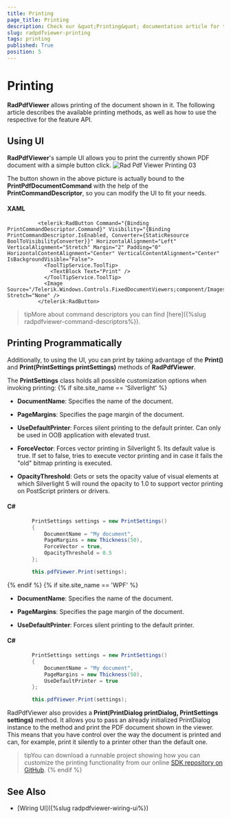```yaml
---
title: Printing
page_title: Printing
description: Check our &quot;Printing&quot; documentation article for the RadPdfViewer {{ site.framework_name }} control.
slug: radpdfviewer-printing
tags: printing
published: True
position: 5
---
```


# Printing


__RadPdfViewer__ allows printing of the document shown in it. The following article describes the available printing methods, as well as how to use the respective for the feature API.
      

## Using UI

__RadPdfViewer__'s sample UI allows you to print the currently shown PDF document with a simple button click.
![Rad Pdf Viewer Printing 03](images/RadPdfViewer_Printing_03.png)

The button shown in the above picture is actually bound to the __PrintPdfDocumentCommand__ with the help of the __PrintCommandDescriptor__, so you can modify the UI to fit your needs.
        

#### __XAML__

```XAML
	      <telerik:RadButton Command="{Binding PrintCommandDescriptor.Command}" Visibility="{Binding PrintCommandDescriptor.IsEnabled, Converter={StaticResource BoolToVisibilityConverter}}" HorizontalAlignment="Left" VerticalAlignment="Stretch" Margin="2" Padding="0" HorizontalContentAlignment="Center" VerticalContentAlignment="Center" IsBackgroundVisible="False">
	        <ToolTipService.ToolTip>
	          <TextBlock Text="Print" />
	        </ToolTipService.ToolTip>
	        <Image Source="/Telerik.Windows.Controls.FixedDocumentViewers;component/Images/printer.png" Stretch="None" />
	      </telerik:RadButton>
```


>tipMore about command descriptors you can find [here]({%slug radpdfviewer-command-descriptors%}).
          

## Printing Programmatically

Additionally, to using the UI, you can print by taking advantage of the __Print()__ and __Print(PrintSettings printSettings)__ methods of __RadPdfViewer__. 

The __PrintSettings__ class holds all possible customization options when invoking printing:
{% if site.site_name == 'Silverlight' %}
* __DocumentName__: Specifies the name of the document.
              

* __PageMargins__: Specifies the page margin of the document.
              

* __UseDefaultPrinter__: Forces silent printing to the default printer. Can only be used in OOB application with elevated trust.
              

* __ForceVector__: Forces vector printing in Silverlight 5. Its default value is true. If set to false, tries to execute vector printing and in case it fails the "old" bitmap printing is executed.
    
* __OpacityThreshold__: Gets or sets the opacity value of visual elements at which Silverlight 5 will round the opacity to 1.0 to support vector printing on PostScript printers or drivers.
          

#### __C#__

```C#
	    PrintSettings settings = new PrintSettings()
	    {
	        DocumentName = "My document",
	        PageMargins = new Thickness(50),
	        ForceVector = true,
            OpacityThreshold = 0.5
	    };

	    this.pdfViewer.Print(settings);
```
{% endif %}
{% if site.site_name == 'WPF' %}

* __DocumentName__: Specifies the name of the document.
              

* __PageMargins__: Specifies the page margin of the document.
              

* __UseDefaultPrinter__: Forces silent printing to the default printer. 

#### __C#__

```C#
	    PrintSettings settings = new PrintSettings()
	    {
	        DocumentName = "My document",
	        PageMargins = new Thickness(50),
	        UseDefaultPrinter = true
	    };

	    this.pdfViewer.Print(settings);
```

RadPdfViewer also provides a __Print(PrintDialog printDialog, PrintSettings settings)__ method. It allows you to pass an already initialized PrintDialog instance to the method and print the PDF document shown in the viewer. This means that you have control over the way the document is printed and can, for example, print it silently to a printer other than the default one.

>tipYou can download a runnable project showing how you can customize the printing functionality from our online [SDK repository on GitHub](https://github.com/telerik/xaml-sdk/tree/master/PdfViewer/CustomPrinting).
{% endif %}


## See Also

 * [Wiring UI]({%slug radpdfviewer-wiring-ui%})
